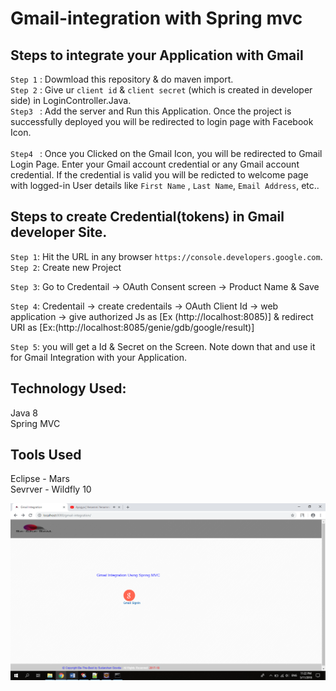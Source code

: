 # Gmail-integration with Spring mvc

## Steps to integrate your Application with Gmail 

`Step 1` : Dowmload this repository & do maven import.         <br>                                                                     `Step 2` : Give ur `client id` & `client secret` (which is created in developer side) in LoginController.Java.<br>
`Step3 ` : Add the server and Run this Application. Once the project is successfully deployed you will be redirected to login page with Facebook Icon.   <br>                                                                                                     
`Step4 ` : Once you Clicked on the Gmail Icon, you will be redirected to Gmail Login Page. Enter your Gmail account credential or any Gmail account credential. If the credential is valid you will be redicted to welcome page with logged-in User details like `First Name` , `Last Name`, `Email Address`, etc..                                                           

## Steps to create Credential(tokens) in Gmail developer Site.

`Step 1`: Hit the URL in any browser `https://console.developers.google.com`.                                                                    
`Step 2`: Create new Project                                                                        

`Step 3`: Go to Credentail -> OAuth Consent screen -> Product Name & Save

`Step 4`: Credentail -> create credentails -> OAuth Client Id -> web application -> 
	    give authorized Js as [Ex (http://localhost:8085)] & redirect URI as [Ex:(http://localhost:8085/genie/gdb/google/result)]
              
`Step 5`: you will get a Id & Secret on the Screen. Note down that and use it for Gmail Integration with your Application.                                                                                                                

## Technology Used:    
  Java 8                                                                                                                                
  Spring MVC                                                                                                                             
                                                                                                                
  
 ## Tools Used
 Eclipse - Mars                                                                                                                        
 Sevrver - Wildfly 10                                                                                                                   

<img src="https://github.com/Sudarshan-Gowda/Spring-Mvc-Gmail-Integration/blob/master/docs/picture1.png"/>
